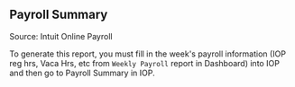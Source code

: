 ## Payroll Summary

Source: Intuit Online Payroll

To generate this report, you must fill in the week's payroll information (IOP reg hrs, Vaca Hrs, etc from `Weekly Payroll` report in Dashboard) into IOP and then go to Payroll Summary in IOP.
